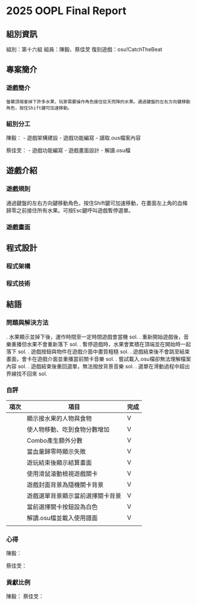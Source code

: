 # 2025 OOPL Final Report

## 組別資訊

組別：第十六組
組員：陳毅、蔡佳芠
復刻遊戲：osu!CatchTheBeat

## 專案簡介

### 遊戲簡介
    螢幕頂端會掉下許多水果，玩家需要操作角色接住從天而降的水果。通過鍵盤的左右方向鍵移動角色，按住Shift鍵可加速移動。
### 組別分工
陳毅：
    - 遊戲架構建設
    - 遊戲功能編寫
    - 讀取.ous檔案內容

蔡佳芠：
    - 遊戲功能編寫
    - 遊戲畫面設計
    - 解讀.osu檔

## 遊戲介紹

### 遊戲規則
通過鍵盤的左右方向鍵移動角色，按住Shift鍵可加速移動，在畫面左上角的血條歸零之前接住所有水果。可按Esc鍵呼叫遊戲暫停選單。

### 遊戲畫面

## 程式設計

### 程式架構

### 程式技術

## 結語

### 問題與解決方法
. 水果顯示並掉下後，運作時間至一定時間遊戲會當機
sol. 
. 重新開始遊戲後，音樂重播但水果不會重新落下
sol. 
. 暫停遊戲時，水果會累積在頂端並在開始時一起落下
sol. 
. 遊戲按鈕與物件在遊戲介面中畫質粗糙
sol. 
. 遊戲結束後不會跳至結束畫面，會卡在遊戲介面並重播當前關卡音樂
sol. 
. 嘗試載入.osu檔卻無法理解檔案內容
sol. 
. 遊戲結束後重回選單，無法撥放背景音樂
sol. 
. 選單在滑動過程中超出界線找不回來
sol. 


### 自評

| 項次 | 項目                   | 完成 |
|------|------------------------|-------|
|     | 顯示接水果的人物與食物 |  V  |
|     | 使人物移動、吃到食物分數增加 |  V  |
|     | Combo產生額外分數  |  V  |
|     | 當血量歸零時顯示失敗  |  V  |
|     | 遊玩結束後顯示結算畫面   |  V  |
|     | 使用滑鼠滾動檢視遊戲關卡  |  V  |
|     | 遊戲封面背景為隨機關卡背景   |  V  |
|     | 遊戲選單背景顯示當前選擇關卡背景   |  V  |
|     | 當前選擇關卡按鈕設為白色   |  V  |
|     | 解讀.osu檔並載入使用譜面  |  V  |
|     |    |    |

### 心得
陳毅：

蔡佳芠：

### 貢獻比例
陳毅：
蔡佳芠：